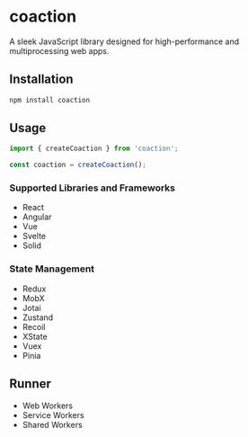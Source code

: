 # coaction
A sleek JavaScript library designed for high-performance and multiprocessing web apps.

## Installation
```bash
npm install coaction
```

## Usage

```javascript
import { createCoaction } from 'coaction';

const coaction = createCoaction();
```

### Supported Libraries and Frameworks

- React
- Angular
- Vue
- Svelte
- Solid

### State Management

- Redux
- MobX
- Jotai
- Zustand
- Recoil
- XState
- Vuex
- Pinia

## Runner

- Web Workers
- Service Workers
- Shared Workers
